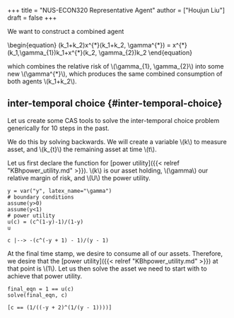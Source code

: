 +++
title = "NUS-ECON320 Representative Agent"
author = ["Houjun Liu"]
draft = false
+++

We want to construct a combined agent

\begin{equation}
(k\_1+k\_2)x^{\*}(k\_1+k\_2, \gamma^{\*}) = x^{\*}(k\_1,\gamma\_{1})k\_1+x^{\*}(k\_2, \gamma\_{2})k\_2
\end{equation}

which combines the relative risk of \\(\gamma\_{1}, \gamma\_{2}\\) into some new \\(\gamma^{\*}\\), which produces the same combined consumption of both agents \\(k\_1+k\_2\\).


## inter-temporal choice {#inter-temporal-choice}

Let us create some CAS tools to solve the inter-temporal choice problem generically for 10 steps in the past.

We do this by solving backwards. We will create a variable \\(k\\) to measure asset, and \\(k\_{t}\\) the remaining asset at time \\(t\\).

Let us first declare the function for [power utility]({{< relref "KBhpower_utility.md" >}}). \\(k\\) is our asset holding, \\(\gamma\\) our relative margin of risk, and \\(U\\) the power utility.

```sage
y = var("y", latex_name="\gamma")
# boundary conditions
assume(y>0)
assume(y<1)
# power utility
u(c) = (c^(1-y)-1)/(1-y)
u
```

```text
c |--> -(c^(-y + 1) - 1)/(y - 1)
```

At the final time stamp, we desire to consume all of our assets. Therefore, we desire that the [power utility]({{< relref "KBhpower_utility.md" >}}) at that point is \\(1\\). Let us then solve the asset we need to start with to achieve that power utility.

```sage
final_eqn = 1 == u(c)
solve(final_eqn, c)
```

```text
[c == (1/((-y + 2)^(1/(y - 1))))]
```